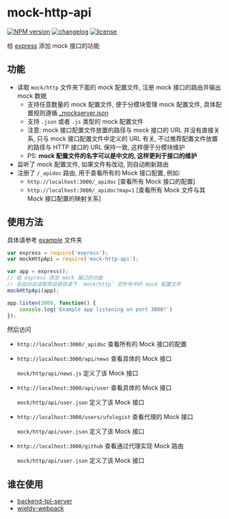 # mock-http-api

[![NPM version][npm-image]][npm-url] [![changelog][changelog-image]][changelog-url] [![license][license-image]][license-url]

[npm-image]: https://img.shields.io/npm/v/mock-http-api.svg?style=flat-square
[npm-url]: https://npmjs.org/package/mock-http-api
[license-image]: https://img.shields.io/badge/License-MIT-blue.svg?style=flat-square
[license-url]: https://github.com/ufologist/mock-http-api/blob/master/LICENSE
[changelog-image]: https://img.shields.io/badge/CHANGE-LOG-blue.svg?style=flat-square
[changelog-url]: https://github.com/ufologist/mock-http-api/blob/master/CHANGELOG.md

给 [express](https://github.com/expressjs/express) 添加 mock 接口的功能

## 功能

* 读取 `mock/http` 文件夹下面的 mock 配置文件, 注册 mock 接口的路由并输出 mock 数据
  * 支持任意数量的 mock 配置文件, 便于分模块管理 mock 配置文件, 具体配置规则遵循 [_mockserver.json](https://github.com/ufologist/puer-mock#config)
  * 支持 `.json` 或者 `.js` 类型的 mock 配置文件
  * 注意: mock 接口配置文件放置的路径与 mock 接口的 URL 并没有直接关系, 只与 mock 接口配置文件中定义的 URL 有关, 不过推荐配置文件放置的路径与 HTTP 接口的 URL 保持一致, 这样便于分模块维护
  * PS: **mock 配置文件的名字可以是中文的, 这样更利于接口的维护**
* 监听了 mock 配置文件, 如果文件有改动, 则自动刷新路由
* 注册了 `/_apidoc` 路由, 用于查看所有的 Mock 接口配置, 例如:
  * `http://localhost:3000/_apidoc`       [查看所有 Mock 接口的配置]
  * `http://localhost:3000/_apidoc?map=1` [查看所有 Mock 文件与其 Mock 接口配置的映射关系]

## 使用方法

具体请参考 [example](https://github.com/ufologist/mock-http-api/tree/master/example) 文件夹

```javascript
var express = require('express');
var mockHttpApi = require('mock-http-api');

var app = express();
// 给 express 添加 mock 接口的功能
// 会自动去读取项目根目录下 `mock/http` 文件夹中的 mock 配置文件
mockHttpApi(app);

app.listen(3000, function() {
    console.log('Example app listening on port 3000!')
});
```

然后访问

* `http://localhost:3000/_apidoc` 查看所有的 Mock 接口的配置
* `http://localhost:3000/api/news` 查看具体的 Mock 接口

  `mock/http/api/news.js` 定义了该 Mock 接口
* `http://localhost:3000/api/user` 查看具体的 Mock 接口

  `mock/http/api/user.json` 定义了该 Mock 接口
* `http://localhost:3000/users/ufologist` 查看代理的 Mock 接口

  `mock/http/api/user.json` 定义了该 Mock 接口
* `http://localhost:3000/github` 查看通过代理实现 Mock 路由

  `mock/http/api/user.json` 定义了该 Mock 接口

## 谁在使用

* [backend-tpl-server](https://github.com/ufologist/backend-tpl-server)
* [wieldy-webpack](https://github.com/ufologist/wieldy-webpack)